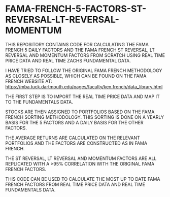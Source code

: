 # FAMA-FRENCH-5-FACTORS-ST-REVERSAL-LT-REVERSAL-MOMENTUM

THIS REPOSITORY CONTAINS CODE FOR CALCULATING THE FAMA FRENCH 5 DAILY FACTORS AND THE FAMA FRENCH ST REVERSAL, LT REVERSAL AND MOMENTUM FACTORS FROM SCRATCH USING REAL TIME PRICE DATA AND REAL TIME ZACHS FUNDAMENTAL DATA.

I HAVE TRIED TO FOLLOW THE ORIGINAL FAMA FRENCH METHODOLOGY AS CLOSELY AS POSSIBLE, WHICH CAN BE FOUND ON THE FAMA FRENCH WEBSITE AT: https://mba.tuck.dartmouth.edu/pages/faculty/ken.french/data_library.html

THE FIRST STEP IS TO IMPORT THE REAL TIME PRICE DATA AND MAP IT TO THE FUNDAMENTALS DATA.

STOCKS ARE THEN ASSIGNED TO PORTFOLIOS BASED ON THE FAMA FRENCH SORTING METHODOLOGY. THIS SORTING IS DONE ON A YEARLY BASIS FOR THE 5 FACTORS AND A DAILY BASIS FOR THE OTHER FACTORS.

THE AVERAGE RETURNS ARE CALCULATED ON THE RELEVANT PORTFOLIOS AND THE FACTORS ARE CONSTRUCTED AS IN FAMA FRENCH.

THE ST REVERSAL, LT REVERSAL AND MOMENTUM FACTORS ARE ALL REPLICATED WITH A >95% CORRELATION WITH THE ORIGINAL FAMA FRENCH FACTORS.

THIS CODE CAN BE USED TO CALCULATE THE MOST UP TO DATE FAMA FRENCH FACTORS FROM REAL TIME PRICE DATA AND REAL TIME FUNDAMENTALS DATA.
